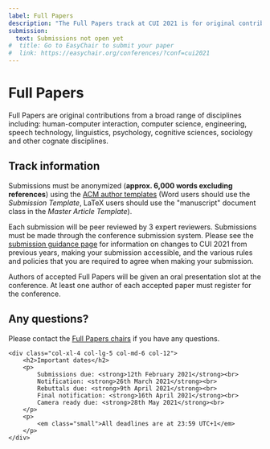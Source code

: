 ```yaml
---
label: Full Papers
description: "The Full Papers track at CUI 2021 is for original contributions from a broad range of disciplines including: human-computer interaction, computer science, engineering, speech technology, linguistics, psychology, cognitive sciences, sociology and other cognate disciplines."
submission:
  text: Submissions not open yet
#  title: Go to EasyChair to submit your paper
#  link: https://easychair.org/conferences/?conf=cui2021
---
```


# Full Papers

Full Papers are original contributions from a broad range of disciplines including: human-computer interaction, computer science, engineering, speech technology, linguistics, psychology, cognitive sciences, sociology and other cognate disciplines. 

<div class="row">
	<div class="col-xl-8 col-lg-7 col-md-6 col-12">
		<h2>Track information</h2>
		<p>
			Submissions must be anonymized (<strong>approx. 6,000 words excluding references</strong>) using the <a href="https://www.acm.org/publications/taps/word-template-workflow#h-2.-the-workflow-and-templates" title="ACM template information">ACM author templates</a> (Word users should use the <em>Submission Template</em>, LaTeX users should use the "manuscript" document class in the <em>Master Article Template</em>).
		</p>
		<p>
			Each submission will be peer reviewed by 3 expert reviewers. Submissions must be made through the conference submission system. Please see the <a href="{{ "/authors/submission-guidance/" | relative_url }}" title="Additional submission guidance for CUI 2021">submission guidance page</a> for information on changes to CUI 2021 from previous years, making your submission accessible, and the various rules and policies that you are required to agree when making your submission.
		</p>
		<p>
			Authors of accepted Full Papers will be given an oral presentation slot at the conference. At least one author of each accepted paper must register for the conference.
		</p>
		<h2>Any questions?</h2>
		<p>
			Please contact the <a href="https://spamty.eu/show/v6/440/8f6666dedbeeee664c438571/" title="Retrieve the email address for the Full Papers chairs">Full Papers chairs</a> if you have any questions.
		</p>
	</div>

	<div class="col-xl-4 col-lg-5 col-md-6 col-12">
		<h2>Important dates</h2>
		<p>
			Submissions due: <strong>12th February 2021</strong><br>
			Notification: <strong>26th March 2021</strong><br>
			Rebuttals due: <strong>9th April 2021</strong><br>
			Final notification: <strong>16th April 2021</strong><br>
			Camera ready due: <strong>28th May 2021</strong><br>
		</p>
		<p>
			<em class="small">All deadlines are at 23:59 UTC+1</em>
		</p>
	</div>
</div>
